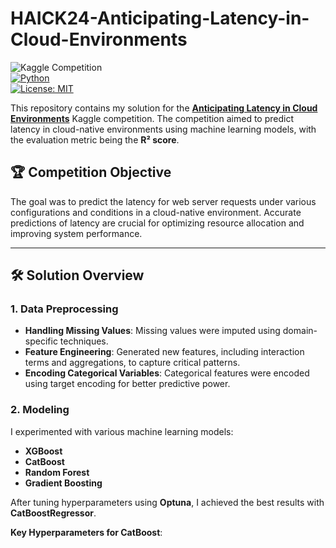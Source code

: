 # HAICK24-Anticipating-Latency-in-Cloud-Environments


![Kaggle Competition](https://img.shields.io/badge/Kaggle-Competition-blue.svg)  
[![Python](https://img.shields.io/badge/Python-3.9+-blue.svg)](https://www.python.org/)  
[![License: MIT](https://img.shields.io/badge/License-MIT-yellow.svg)](https://opensource.org/licenses/MIT)  

This repository contains my solution for the **[Anticipating Latency in Cloud Environments](https://www.kaggle.com/competitions/anticipating-latency-in-cloud-environments)** Kaggle competition. The competition aimed to predict latency in cloud-native environments using machine learning models, with the evaluation metric being the **R² score**.  

## 🏆 Competition Objective  
The goal was to predict the latency for web server requests under various configurations and conditions in a cloud-native environment. Accurate predictions of latency are crucial for optimizing resource allocation and improving system performance.  

---

## 🛠️ Solution Overview  

### 1. **Data Preprocessing**  
- **Handling Missing Values**: Missing values were imputed using domain-specific techniques.  
- **Feature Engineering**: Generated new features, including interaction terms and aggregations, to capture critical patterns.  
- **Encoding Categorical Variables**: Categorical features were encoded using target encoding for better predictive power.  

### 2. **Modeling**  
I experimented with various machine learning models:  
- **XGBoost**  
- **CatBoost**  
- **Random Forest**  
- **Gradient Boosting**  

After tuning hyperparameters using **Optuna**, I achieved the best results with **CatBoostRegressor**.  

**Key Hyperparameters for CatBoost**:  